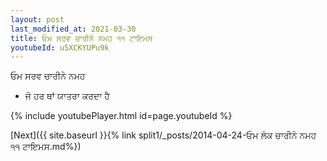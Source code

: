 ```yaml
---
layout: post
last_modified_at: 2021-03-30
title: ਓਮ ਸਰਵ ਚਾਰੀਨੇ ਨਮਹ ੧੧ ਟਾਇਮਸ
youtubeId: u5XCKYUPu9k
---
```

 
 
 ਓਮ ਸਰਵ ਚਾਰੀਨੇ ਨਮਹ  
 
 -  ਜੋ ਹਰ ਥਾਂ ਯਾਤਰਾ ਕਰਦਾ ਹੈ 
 
  
 
  
 
 
 
 
 
 


{% include youtubePlayer.html id=page.youtubeId %}
 
[Next]({{ site.baseurl }}{% link  split1/_posts/2014-04-24-ਓਮ ਲੋਕ ਚਾਰੀਨੇ ਨਮਹ ੧੧ ਟਾਇਮਸ.md%})
 
